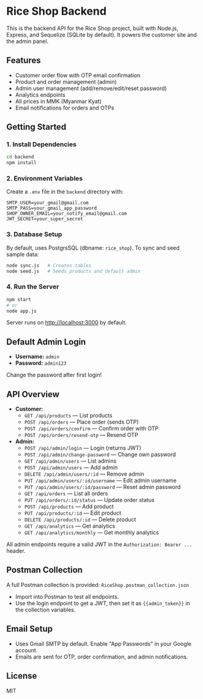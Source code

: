 # Rice Shop Backend

This is the backend API for the Rice Shop project, built with Node.js, Express, and Sequelize (SQLite by default). It powers the customer site and the admin panel.

## Features
- Customer order flow with OTP email confirmation
- Product and order management (admin)
- Admin user management (add/remove/edit/reset password)
- Analytics endpoints
- All prices in MMK (Myanmar Kyat)
- Email notifications for orders and OTPs

## Getting Started

### 1. Install Dependencies
```bash
cd backend
npm install
```

### 2. Environment Variables
Create a `.env` file in the `backend` directory with:
```
SMTP_USER=your_gmail@gmail.com
SMTP_PASS=your_gmail_app_password
SHOP_OWNER_EMAIL=your_notify_email@gmail.com
JWT_SECRET=your_super_secret
```

### 3. Database Setup
By default, uses PostgrsSQL (dbname: `rice_shop`).
To sync and seed sample data:
```bash
node sync.js   # Creates tables
node seed.js   # Seeds products and default admin
```

### 4. Run the Server
```bash
npm start
# or
node app.js
```
Server runs on [http://localhost:3000](http://localhost:3000) by default.

## Default Admin Login
- **Username:** `admin`
- **Password:** `admin123`

Change the password after first login!

## API Overview
- **Customer:**
  - `GET /api/products` — List products
  - `POST /api/orders` — Place order (sends OTP)
  - `POST /api/orders/confirm` — Confirm order with OTP
  - `POST /api/orders/resend-otp` — Resend OTP
- **Admin:**
  - `POST /api/admin/login` — Login (returns JWT)
  - `POST /api/admin/change-password` — Change own password
  - `GET /api/admin/users` — List admins
  - `POST /api/admin/users` — Add admin
  - `DELETE /api/admin/users/:id` — Remove admin
  - `PUT /api/admin/users/:id/username` — Edit admin username
  - `PUT /api/admin/users/:id/password` — Reset admin password
  - `GET /api/orders` — List all orders
  - `PUT /api/orders/:id/status` — Update order status
  - `POST /api/products` — Add product
  - `PUT /api/products/:id` — Edit product
  - `DELETE /api/products/:id` — Delete product
  - `GET /api/analytics` — Get analytics
  - `GET /api/analytics/monthly` — Get monthly analytics

All admin endpoints require a valid JWT in the `Authorization: Bearer ...` header.

## Postman Collection
A full Postman collection is provided: `RiceShop.postman_collection.json`
- Import into Postman to test all endpoints.
- Use the login endpoint to get a JWT, then set it as `{{admin_token}}` in the collection variables.

## Email Setup
- Uses Gmail SMTP by default. Enable "App Passwords" in your Google account.
- Emails are sent for OTP, order confirmation, and admin notifications.

## License
MIT 
